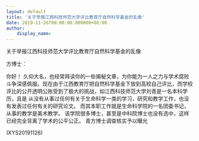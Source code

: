 ```yaml
---
layout: default
title: '关于举报江西科技师范大学评比教育厅自然科学基金的乱像'
date: 2019-11-26T00:00:00.000000+08:00
author:
    display_name: 
---
```


关于举报江西科技师范大学评比教育厅自然科学基金的乱像

方博士：

你好！ 久仰大名，也经常拜读你的一些揭秘文章，为你能为一人之力与学术腐败斗争深感佩服。现在由于江西教育厅把自然科学基金下放到高校自己评比，而学校评比的公开透明公账受到了极大的挑战，如江西科技师范大学刘青是一名本科学历，且是 从没有从事过任何有关于生命科学一类的学习，研究和教学工作，也没有发表过任何有关的研究论文。 而其本职工作就是生命科学院的一名团委书记，从事的教学是美术教学。 该学院很多博士，甚至是中科院博士也没有选中，这样已经完全背离了学术的公平公正。 青方博士调查核实予以曝光

(XYS20191126)

